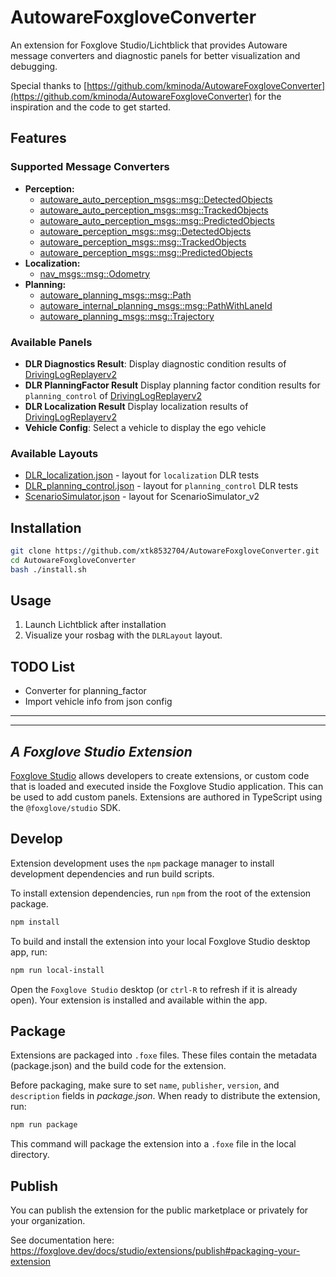 # AutowareFoxgloveConverter

An extension for Foxglove Studio/Lichtblick that provides Autoware message converters and diagnostic panels for better visualization and debugging.

Special thanks to [https://github.com/kminoda/AutowareFoxgloveConverter](https://github.com/kminoda/AutowareFoxgloveConverter) for the inspiration and the code to get started.

## Features

### Supported Message Converters

- **Perception:**
  - [autoware_auto_perception_msgs::msg::DetectedObjects](https://github.com/tier4/autoware_auto_msgs/blob/tier4/main/autoware_auto_perception_msgs/msg/DetectedObjects.idl)
  - [autoware_auto_perception_msgs::msg::TrackedObjects](https://github.com/tier4/autoware_auto_msgs/blob/tier4/main/autoware_auto_perception_msgs/msg/TrackedObjects.idl)
  - [autoware_auto_perception_msgs::msg::PredictedObjects](https://github.com/tier4/autoware_auto_msgs/blob/tier4/main/autoware_auto_perception_msgs/msg/PredictedObjects.idl)
  - [autoware_perception_msgs::msg::DetectedObjects](https://github.com/autowarefoundation/autoware_msgs/blob/main/autoware_perception_msgs/msg/DetectedObjects.msg)
  - [autoware_perception_msgs::msg::TrackedObjects](https://github.com/autowarefoundation/autoware_msgs/blob/main/autoware_perception_msgs/msg/TrackedObjects.msg)
  - [autoware_perception_msgs::msg::PredictedObjects](https://github.com/autowarefoundation/autoware_msgs/blob/main/autoware_perception_msgs/msg/PredictedObjects.msg)
- **Localization:**
  - [nav_msgs::msg::Odometry](https://docs.ros2.org/foxy/api/nav_msgs/msg/Odometry.html)
- **Planning:**
  - [autoware_planning_msgs::msg::Path](https://github.com/autowarefoundation/autoware_msgs/blob/main/autoware_planning_msgs/msg/Path.msg)
  - [autoware_internal_planning_msgs::msg::PathWithLaneId](https://github.com/autowarefoundation/autoware_internal_msgs/blob/main/autoware_internal_planning_msgs/msg/PathWithLaneId.msg)
  - [autoware_planning_msgs::msg::Trajectory](https://github.com/autowarefoundation/autoware_msgs/blob/main/autoware_planning_msgs/msg/Trajectory.msg)

### Available Panels

- **DLR Diagnostics Result**: Display diagnostic condition results of [DrivingLogReplayerv2](https://github.com/tier4/driving_log_replayer_v2)
- **DLR PlanningFactor Result** Display planning factor condition results for `planning_control` of [DrivingLogReplayerv2](https://github.com/tier4/driving_log_replayer_v2)
- **DLR Localization Result** Display localization results of [DrivingLogReplayerv2](https://github.com/tier4/driving_log_replayer_v2)
- **Vehicle Config**: Select a vehicle to display the ego vehicle

### Available Layouts

- [DLR_localization.json](./layouts/DLR_localization.json) - layout for `localization` DLR tests
- [DLR_planning_control.json](./layouts/DLR_planning_control.json) - layout for `planning_control` DLR tests
- [ScenarioSimulator.json](./layouts/ScenarioSimulator.json) - layout for ScenarioSimulator_v2

## Installation

```bash
git clone https://github.com/xtk8532704/AutowareFoxgloveConverter.git
cd AutowareFoxgloveConverter
bash ./install.sh
```

## Usage

1. Launch Lichtblick after installation
2. Visualize your rosbag with the `DLRLayout` layout.

## TODO List

- Converter for planning_factor
- Import vehicle info from json config

---

---

## _A Foxglove Studio Extension_

[Foxglove Studio](https://github.com/foxglove/studio) allows developers to create extensions, or custom code that is loaded and executed inside the Foxglove Studio application. This can be used to add custom panels. Extensions are authored in TypeScript using the `@foxglove/studio` SDK.

## Develop

Extension development uses the `npm` package manager to install development dependencies and run build scripts.

To install extension dependencies, run `npm` from the root of the extension package.

```sh
npm install
```

To build and install the extension into your local Foxglove Studio desktop app, run:

```sh
npm run local-install
```

Open the `Foxglove Studio` desktop (or `ctrl-R` to refresh if it is already open). Your extension is installed and available within the app.

## Package

Extensions are packaged into `.foxe` files. These files contain the metadata (package.json) and the build code for the extension.

Before packaging, make sure to set `name`, `publisher`, `version`, and `description` fields in _package.json_. When ready to distribute the extension, run:

```sh
npm run package
```

This command will package the extension into a `.foxe` file in the local directory.

## Publish

You can publish the extension for the public marketplace or privately for your organization.

See documentation here: https://foxglove.dev/docs/studio/extensions/publish#packaging-your-extension
